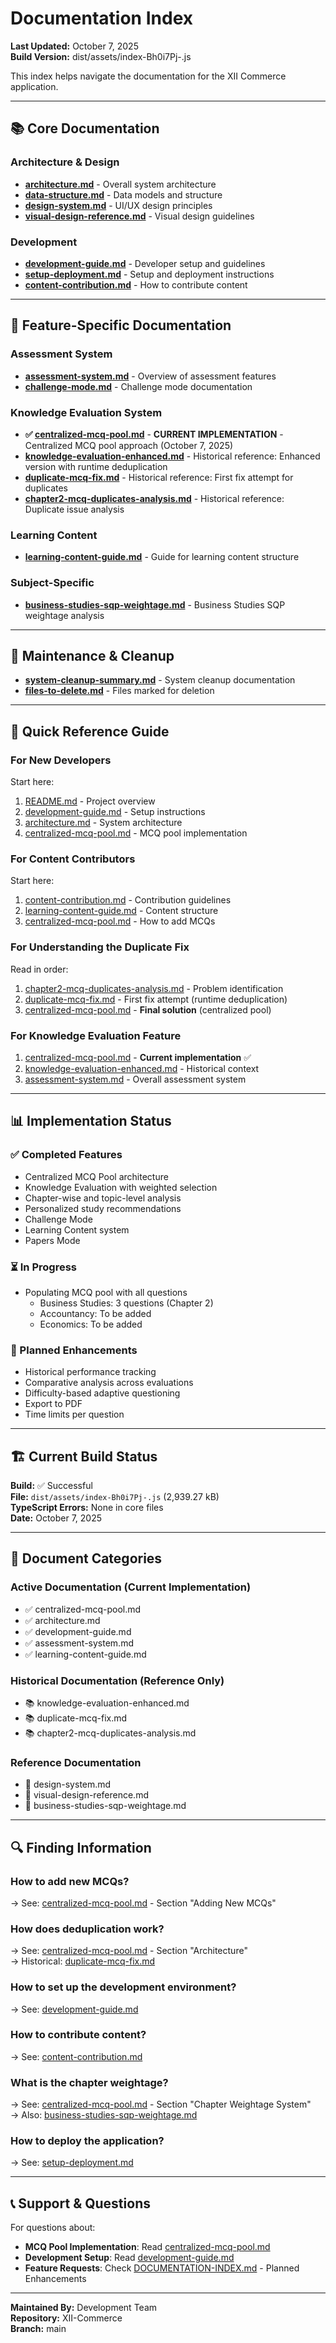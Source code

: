 # Documentation Index

**Last Updated:** October 7, 2025  
**Build Version:** dist/assets/index-Bh0i7Pj-.js

This index helps navigate the documentation for the XII Commerce application.

---

## 📚 Core Documentation

### Architecture & Design
- **[architecture.md](./architecture.md)** - Overall system architecture
- **[data-structure.md](./data-structure.md)** - Data models and structure
- **[design-system.md](./design-system.md)** - UI/UX design principles
- **[visual-design-reference.md](./visual-design-reference.md)** - Visual design guidelines

### Development
- **[development-guide.md](./development-guide.md)** - Developer setup and guidelines
- **[setup-deployment.md](./setup-deployment.md)** - Setup and deployment instructions
- **[content-contribution.md](./content-contribution.md)** - How to contribute content

---

## 🎯 Feature-Specific Documentation

### Assessment System
- **[assessment-system.md](./assessment-system.md)** - Overview of assessment features
- **[challenge-mode.md](./challenge-mode.md)** - Challenge mode documentation

### Knowledge Evaluation System
- **✅ [centralized-mcq-pool.md](./centralized-mcq-pool.md)** - **CURRENT IMPLEMENTATION** - Centralized MCQ pool approach (October 7, 2025)
- **[knowledge-evaluation-enhanced.md](./knowledge-evaluation-enhanced.md)** - Historical reference: Enhanced version with runtime deduplication
- **[duplicate-mcq-fix.md](./duplicate-mcq-fix.md)** - Historical reference: First fix attempt for duplicates
- **[chapter2-mcq-duplicates-analysis.md](./chapter2-mcq-duplicates-analysis.md)** - Historical reference: Duplicate issue analysis

### Learning Content
- **[learning-content-guide.md](./learning-content-guide.md)** - Guide for learning content structure

### Subject-Specific
- **[business-studies-sqp-weightage.md](./business-studies-sqp-weightage.md)** - Business Studies SQP weightage analysis

---

## 🔧 Maintenance & Cleanup

- **[system-cleanup-summary.md](./system-cleanup-summary.md)** - System cleanup documentation
- **[files-to-delete.md](./files-to-delete.md)** - Files marked for deletion

---

## 📖 Quick Reference Guide

### For New Developers
Start here:
1. [README.md](./README.md) - Project overview
2. [development-guide.md](./development-guide.md) - Setup instructions
3. [architecture.md](./architecture.md) - System architecture
4. [centralized-mcq-pool.md](./centralized-mcq-pool.md) - MCQ pool implementation

### For Content Contributors
Start here:
1. [content-contribution.md](./content-contribution.md) - Contribution guidelines
2. [learning-content-guide.md](./learning-content-guide.md) - Content structure
3. [centralized-mcq-pool.md](./centralized-mcq-pool.md) - How to add MCQs

### For Understanding the Duplicate Fix
Read in order:
1. [chapter2-mcq-duplicates-analysis.md](./chapter2-mcq-duplicates-analysis.md) - Problem identification
2. [duplicate-mcq-fix.md](./duplicate-mcq-fix.md) - First fix attempt (runtime deduplication)
3. [centralized-mcq-pool.md](./centralized-mcq-pool.md) - **Final solution** (centralized pool)

### For Knowledge Evaluation Feature
1. [centralized-mcq-pool.md](./centralized-mcq-pool.md) - **Current implementation** ✅
2. [knowledge-evaluation-enhanced.md](./knowledge-evaluation-enhanced.md) - Historical context
3. [assessment-system.md](./assessment-system.md) - Overall assessment system

---

## 📊 Implementation Status

### ✅ Completed Features
- Centralized MCQ Pool architecture
- Knowledge Evaluation with weighted selection
- Chapter-wise and topic-level analysis
- Personalized study recommendations
- Challenge Mode
- Learning Content system
- Papers Mode

### ⏳ In Progress
- Populating MCQ pool with all questions
  - Business Studies: 3 questions (Chapter 2)
  - Accountancy: To be added
  - Economics: To be added

### 🔮 Planned Enhancements
- Historical performance tracking
- Comparative analysis across evaluations
- Difficulty-based adaptive questioning
- Export to PDF
- Time limits per question

---

## 🏗️ Current Build Status

**Build:** ✅ Successful  
**File:** `dist/assets/index-Bh0i7Pj-.js` (2,939.27 kB)  
**TypeScript Errors:** None in core files  
**Date:** October 7, 2025

---

## 📝 Document Categories

### Active Documentation (Current Implementation)
- ✅ centralized-mcq-pool.md
- ✅ architecture.md
- ✅ development-guide.md
- ✅ assessment-system.md
- ✅ learning-content-guide.md

### Historical Documentation (Reference Only)
- 📚 knowledge-evaluation-enhanced.md
- 📚 duplicate-mcq-fix.md
- 📚 chapter2-mcq-duplicates-analysis.md

### Reference Documentation
- 📖 design-system.md
- 📖 visual-design-reference.md
- 📖 business-studies-sqp-weightage.md

---

## 🔍 Finding Information

### How to add new MCQs?
→ See: [centralized-mcq-pool.md](./centralized-mcq-pool.md) - Section "Adding New MCQs"

### How does deduplication work?
→ See: [centralized-mcq-pool.md](./centralized-mcq-pool.md) - Section "Architecture"  
→ Historical: [duplicate-mcq-fix.md](./duplicate-mcq-fix.md)

### How to set up the development environment?
→ See: [development-guide.md](./development-guide.md)

### How to contribute content?
→ See: [content-contribution.md](./content-contribution.md)

### What is the chapter weightage?
→ See: [centralized-mcq-pool.md](./centralized-mcq-pool.md) - Section "Chapter Weightage System"  
→ Also: [business-studies-sqp-weightage.md](./business-studies-sqp-weightage.md)

### How to deploy the application?
→ See: [setup-deployment.md](./setup-deployment.md)

---

## 📞 Support & Questions

For questions about:
- **MCQ Pool Implementation**: Read [centralized-mcq-pool.md](./centralized-mcq-pool.md)
- **Development Setup**: Read [development-guide.md](./development-guide.md)
- **Feature Requests**: Check [DOCUMENTATION-INDEX.md](./DOCUMENTATION-INDEX.md) - Planned Enhancements

---

**Maintained By:** Development Team  
**Repository:** XII-Commerce  
**Branch:** main
